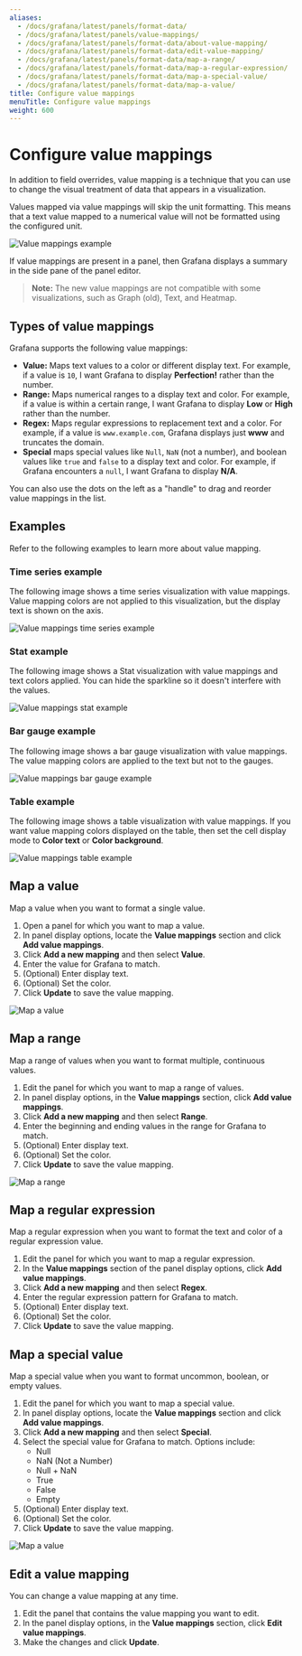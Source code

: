 ```yaml
---
aliases:
  - /docs/grafana/latest/panels/format-data/
  - /docs/grafana/latest/panels/value-mappings/
  - /docs/grafana/latest/panels/format-data/about-value-mapping/
  - /docs/grafana/latest/panels/format-data/edit-value-mapping/
  - /docs/grafana/latest/panels/format-data/map-a-range/
  - /docs/grafana/latest/panels/format-data/map-a-regular-expression/
  - /docs/grafana/latest/panels/format-data/map-a-special-value/
  - /docs/grafana/latest/panels/format-data/map-a-value/
title: Configure value mappings
menuTitle: Configure value mappings
weight: 600
---
```


# Configure value mappings

In addition to field overrides, value mapping is a technique that you can use to change the visual treatment of data that appears in a visualization.

Values mapped via value mappings will skip the unit formatting. This means that a text value mapped to a numerical value will not be formatted using the configured unit.

![Value mappings example](/static/img/docs/value-mappings/value-mappings-example-8-0.png)

If value mappings are present in a panel, then Grafana displays a summary in the side pane of the panel editor.

> **Note:** The new value mappings are not compatible with some visualizations, such as Graph (old), Text, and Heatmap.

## Types of value mappings

Grafana supports the following value mappings:

- **Value:** Maps text values to a color or different display text. For example, if a value is `10`, I want Grafana to display **Perfection!** rather than the number.
- **Range:** Maps numerical ranges to a display text and color. For example, if a value is within a certain range, I want Grafana to display **Low** or **High** rather than the number.
- **Regex:** Maps regular expressions to replacement text and a color. For example, if a value is `www.example.com`, Grafana displays just **www** and truncates the domain.
- **Special** maps special values like `Null`, `NaN` (not a number), and boolean values like `true` and `false` to a display text and color. For example, if Grafana encounters a `null`, I want Grafana to display **N/A**.

You can also use the dots on the left as a "handle" to drag and reorder value mappings in the list.

## Examples

Refer to the following examples to learn more about value mapping.

### Time series example

The following image shows a time series visualization with value mappings. Value mapping colors are not applied to this visualization, but the display text is shown on the axis.

![Value mappings time series example](/static/img/docs/value-mappings/value-mappings-summary-example-8-0.png)

### Stat example

The following image shows a Stat visualization with value mappings and text colors applied. You can hide the sparkline so it doesn't interfere with the values.

![Value mappings stat example](/static/img/docs/value-mappings/value-mappings-stat-example-8-0.png)

### Bar gauge example

The following image shows a bar gauge visualization with value mappings. The value mapping colors are applied to the text but not to the gauges.

![Value mappings bar gauge example](/static/img/docs/value-mappings/value-mappings-bar-gauge-example-8-0.png)

### Table example

The following image shows a table visualization with value mappings. If you want value mapping colors displayed on the table, then set the cell display mode to **Color text** or **Color background**.

![Value mappings table example](/static/img/docs/value-mappings/value-mappings-table-example-8-0.png)

## Map a value

Map a value when you want to format a single value.

1. Open a panel for which you want to map a value.
1. In panel display options, locate the **Value mappings** section and click **Add value mappings**.
1. Click **Add a new mapping** and then select **Value**.
1. Enter the value for Grafana to match.
1. (Optional) Enter display text.
1. (Optional) Set the color.
1. Click **Update** to save the value mapping.

![Map a value](/static/img/docs/value-mappings/map-value-8-0.png)

## Map a range

Map a range of values when you want to format multiple, continuous values.

1. Edit the panel for which you want to map a range of values.
1. In panel display options, in the **Value mappings** section, click **Add value mappings**.
1. Click **Add a new mapping** and then select **Range**.
1. Enter the beginning and ending values in the range for Grafana to match.
1. (Optional) Enter display text.
1. (Optional) Set the color.
1. Click **Update** to save the value mapping.

![Map a range](/static/img/docs/value-mappings/map-range-8-0.png)

## Map a regular expression

Map a regular expression when you want to format the text and color of a regular expression value.

1. Edit the panel for which you want to map a regular expression.
1. In the **Value mappings** section of the panel display options, click **Add value mappings**.
1. Click **Add a new mapping** and then select **Regex**.
1. Enter the regular expression pattern for Grafana to match.
1. (Optional) Enter display text.
1. (Optional) Set the color.
1. Click **Update** to save the value mapping.

## Map a special value

Map a special value when you want to format uncommon, boolean, or empty values.

1. Edit the panel for which you want to map a special value.
1. In panel display options, locate the **Value mappings** section and click **Add value mappings**.
1. Click **Add a new mapping** and then select **Special**.
1. Select the special value for Grafana to match. Options include:
   - Null
   - NaN (Not a Number)
   - Null + NaN
   - True
   - False
   - Empty
1. (Optional) Enter display text.
1. (Optional) Set the color.
1. Click **Update** to save the value mapping.

![Map a value](/static/img/docs/value-mappings/map-special-value-8-0.png)

## Edit a value mapping

You can change a value mapping at any time.

1. Edit the panel that contains the value mapping you want to edit.
1. In the panel display options, in the **Value mappings** section, click **Edit value mappings**.
1. Make the changes and click **Update**.
